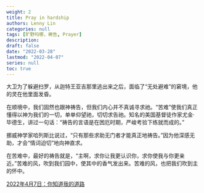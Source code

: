 ```yaml
---
weight: 2
title: Pray in hardship
authors: Lenny Lin
categories: null
tags: [旷野吗哪，祷告, Prayer]
description: 
draft: false
date: "2022-03-28"
lastmod: "2022-04-07"
series: null
toc: true
---
```


<!--more-->

大卫为了躲避扫罗，从迦特王亚吉那里逃出来之后，面临了“无处避难”的窘境，他的灵在他里面发昏。

在顺境中，我们固然也跟神祷告，但我们内心并不真诚寻求祂。“苦难”使我们真正懂得以神为我们的一切，单单仰望祂，切切求告祂。知名的美国基督徒作家尤金‧毕德生，讲过一句话：“祷告的言语是在困厄时期，严峻考验下练就而成的。”

挪威神学家哈列斯比说过，“只有那些求助无门者才能真正地祷告。”因为他深感无助，才会“情词迫切”地向神直求。

在苦难中，最好的祷告就是，“主啊，求你让我更认识你，求你使我与你更亲近。”苦难的风，吹到我们园中，使其中的香气发出来。苦难的风，也把我们吹到主的怀中。

<a href = "https://r.729ly.net/devotionals/devotionals-mw/devotionals-mw-mw220407">2022年4月7日：你知道我的道路</a>